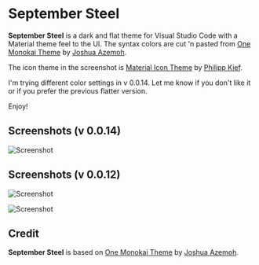 # September Steel

**September Steel** is a dark and flat theme for Visual Studio Code with a Material theme feel to the UI. The syntax colors are cut 'n pasted from [One Monokai Theme](https://marketplace.visualstudio.com/items?itemName=azemoh.one-monokai) by [Joshua Azemoh](https://marketplace.visualstudio.com/search?term=publisher%3A%22Joshua%20Azemoh%22&target=VSCode).

The icon theme in the screenshot is [Material Icon Theme](https://marketplace.visualstudio.com/items?itemName=PKief.material-icon-theme) by [Philipp Kief](https://marketplace.visualstudio.com/search?term=publisher%3A%22Philipp%20Kief%22&target=VSCode&category=All%20categories&sortBy=Relevance).

I'm trying different color settings in v 0.0.14. Let me know if you don't like it or if you prefer the previous flatter version.

Enjoy!

## Screenshots (v 0.0.14)

![Screenshot](https://raw.githubusercontent.com/perragnar/september-steel/master/images/screenshots/screenshot-3.png)

## Screenshots (v 0.0.12)

![Screenshot](https://raw.githubusercontent.com/perragnar/september-steel/master/images/screenshots/screenshot.png)

![Screenshot](https://raw.githubusercontent.com/perragnar/september-steel/master/images/screenshots/screenshot-2.png)

## Credit

**September Steel** is based on [One Monokai Theme](https://marketplace.visualstudio.com/items?itemName=azemoh.one-monokai) by [Joshua Azemoh](https://marketplace.visualstudio.com/search?term=publisher%3A%22Joshua%20Azemoh%22&target=VSCode).
